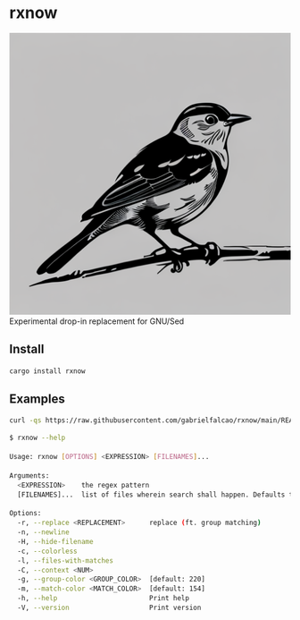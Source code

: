 # rxnow

![nightingale.png](nightingale.png)
Experimental drop-in replacement for GNU/Sed

## Install


```bash
cargo install rxnow
```


## Examples


```bash
curl -qs https://raw.githubusercontent.com/gabrielfalcao/rxnow/main/README.md | rxnow ".*(curl.*)$" --replace '$1'
```


```bash
$ rxnow --help

Usage: rxnow [OPTIONS] <EXPRESSION> [FILENAMES]...

Arguments:
  <EXPRESSION>    the regex pattern
  [FILENAMES]...  list of files wherein search shall happen. Defaults to stdin if none is provided

Options:
  -r, --replace <REPLACEMENT>      replace (ft. group matching)
  -n, --newline
  -H, --hide-filename
  -c, --colorless
  -l, --files-with-matches
  -C, --context <NUM>
  -g, --group-color <GROUP_COLOR>  [default: 220]
  -m, --match-color <MATCH_COLOR>  [default: 154]
  -h, --help                       Print help
  -V, --version                    Print version
```
